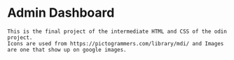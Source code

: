 # Admin Dashboard

    This is the final project of the intermediate HTML and CSS of the odin project.
    Icons are used from https://pictogrammers.com/library/mdi/ and Images are one that show up on google images.